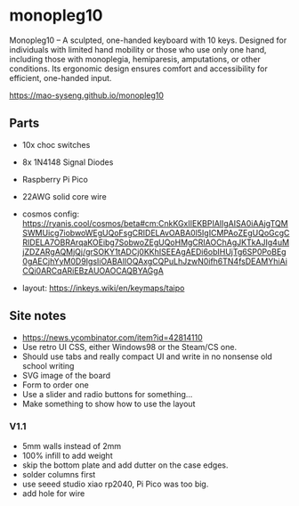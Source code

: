 # monopleg10
Monopleg10 – A sculpted, one-handed keyboard with 10 keys. Designed for individuals with limited hand mobility or those who use only one hand, including those with monoplegia, hemiparesis, amputations, or other conditions. Its ergonomic design ensures comfort and accessibility for efficient, one-handed input.

https://mao-syseng.github.io/monopleg10

## Parts
- 10x choc switches
- 8x 1N4148 Signal Diodes
- Raspberry Pi Pico
- 22AWG solid core wire

- cosmos config: https://ryanis.cool/cosmos/beta#cm:CnkKGxIIEKBPIAlIgAISA0iAAjgTQMSWMUicg7iobwoWEgUQoFsgCRIDELAvOABA0l5IgICMPAoZEgUQoGcgCRIDELA7OBRArqaKOEibg7SobwoZEgUQoHMgCRIAOChAgJKTkAJIg4uMjZDZARgAQMjQj/grSOKY1tADCj0KKhISEEAgAEDi6obIHUjTg6SP0PoBEg0gAECjhYyM0D9IgsIiOABAlIOQAxgCQPuLhJzwN0ifh6TN4fsDEAMYhiAiCQi0ARCqARiEBzAUOAOCAQBYAGgA
- layout: https://inkeys.wiki/en/keymaps/taipo


## Site notes
- https://news.ycombinator.com/item?id=42814110
- Use retro UI CSS, either Windows98 or the Steam/CS one.
- Should use tabs and really compact UI and write in no nonsense old school writing
- SVG image of the board
- Form to order one
- Use a slider and radio buttons for something...
- Make something to show how to use the layout


### V1.1
- 5mm walls instead of 2mm
- 100% infill to add weight
- skip the bottom plate and add dutter on the case edges.
- solder columns first
- use seeed studio xiao rp2040, Pi Pico was too big.
- add hole for wire
